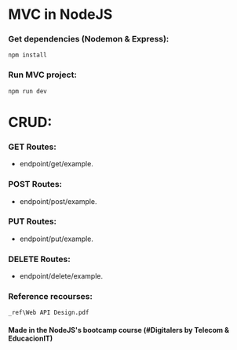 # MVC in NodeJS

### Get dependencies (Nodemon & Express):
``
    npm install
``

### Run MVC project:
``
    npm run dev
``

# CRUD:
### GET  Routes:
* endpoint/get/example.
### POST  Routes:
* endpoint/post/example.
### PUT  Routes:
* endpoint/put/example.
###  DELETE  Routes:
* endpoint/delete/example.

### Reference recourses:
    _ref\Web API Design.pdf

#### Made in the NodeJS's bootcamp course (#Digitalers by Telecom & EducacionIT)